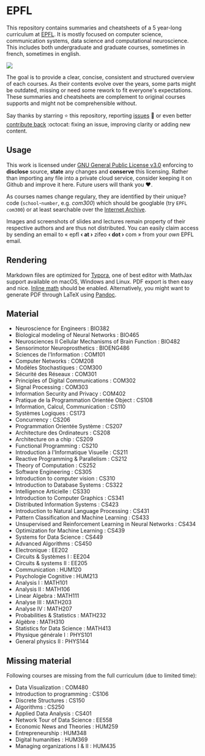 # EPFL

This repository contains summaries and cheatsheets of a 5 year-long curriculum at [EPFL](https://www.epfl.ch). It is mostly focused on computer science, communication systems, data science and computational neuroscience. This includes both undergraduate and graduate courses, sometimes in french, sometimes in english.

![](./readme-overview.png)

The goal is to provide a clear, concise, consistent and structured overview of each courses. As their contents evolve over the years, some parts might be outdated, missing or need some rework to fit everyone's expectations. These summaries and cheatsheets are complement to original courses supports and might not be comprehensible without.

Say thanks by starring :star: this repository, reporting [issues](https://github.com/zifeo/EPFL/issues/new) :bug: or even better [contribute back](https://github.com/zifeo/EPFL/pulls) :octocat: fixing an issue, improving clarity or adding new content.

## Usage

This work is licensed under [GNU General Public License v3.0](https://github.com/zifeo/EPFL/blob/master/LICENSE) enforcing to **disclose** source, **state** any changes and **conserve** this licensing. Rather than importing any file into a private cloud service, consider keeping it on Github and improve it here. Future users will thank you :heart:.

As courses names change regulary, they are identified by their unique? code (`school`-`number`, e.g. *com300*) which should be googlable (try `EPFL com300`) or at least searchable over the [Internet Archive](https://web.archive.org).

Images and screenshots of slides and lectures remain property of their respective authors and are thus not distributed. You can easily claim access by sending an email to « epfl **‹ at ›** zifeo **‹ dot ›** com » from your *own* EPFL email.

## Rendering

Markdown files are optimized for [Typora](https://typora.io), one of best editor with MathJax support available on macOS, Windows and Linux. PDF export is then easy and nice. [Inline math](https://support.typora.io/Math/#inline-math) should be enabled. Alternatively, you might want to generate PDF through LaTeX using [Pandoc](https://github.com/jgm/pandoc).

## Material

- Neuroscience for Engineers : BIO382
- Biological modeling of Neural Networks : BIO465
- Neurosciences II Cellular Mechanisms of Brain Function : BIO482
- Sensorimotor Neuroprosthetics : BIOENG486
- Sciences de l'Information : COM101
- Computer Networks : COM208
- Modèles Stochastiques : COM300
- Sécurité des Réseaux : COM301
- Principles of Digital Communications : COM302
- Signal Processing : COM303
- Information Security and Privacy : COM402
- Pratique de la Programmation Orientée Object : CS108
- Information, Calcul, Communication : CS110
- Systèmes Logiques : CS173
- Concurrency : CS206
- Programmation Orientée Système : CS207
- Architecture des Ordinateurs : CS208
- Architecture on a chip : CS209
- Functional Programming : CS210
- Introduction à l'Informatique Visuelle : CS211
- Reactive Programming & Parallelism : CS212
- Theory of Computation : CS252
- Software Engineering : CS305
- Introduction to computer vision : CS310
- Introduction to Database Systems : CS322
- Intelligence Articielle : CS330
- Introduction to Computer Graphics : CS341
- Distributed Information Systems : CS423
- Introduction to Natural Language Processing : CS431
- Pattern Classification and Machine Learning : CS433
- Unsupervised and Reinforcement Learning in Neural Networks : CS434
- Optimization for Machine Learning : CS439
- Systems for Data Science : CS449
- Advanced Algorithms : CS450
- Electronique : EE202
- Circuits & Systèmes I : EE204
- Circuits & systems II : EE205
- Communication : HUM120
- Psychologie Cognitive : HUM213
- Analysis I : MATH101
- Analysis II : MATH106
- Linear Algebra : MATH111
- Analyse III : MATH203
- Analyse IV : MATH207
- Probabilities & Statistics : MATH232
- Algèbre : MATH310
- Statistics for Data Science : MATH413
- Physique générale I : PHYS101
- General physics II : PHYS144

## Missing material

Following courses are missing from the full curriculum (due to limited time):

- Data Visualization : COM480
- Introduction to programming : CS106
- Discrete Structures : CS150
- Algorithms : CS250
- Applied Data Analysis : CS401
- Network Tour of Data Science : EE558
- Economic News and Theories : HUM259
- Entrepreneurship : HUM348
- Digital humanities : HUM369
- Managing organizations I & II : HUM435
